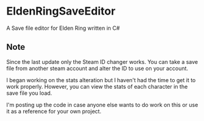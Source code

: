 # EldenRingSaveEditor
A Save file editor for Elden Ring written in C#

## Note
Since the last update only the Steam ID changer works. You can take a save file from another
steam account and alter the ID to use on your account.

I began working on the stats alteration but I haven't had the time to get it to work properly.
However, you can view the stats of each character in the save file you load.

I'm posting up the code in case anyone else wants to do work on this or use it as a reference for
your own project.
